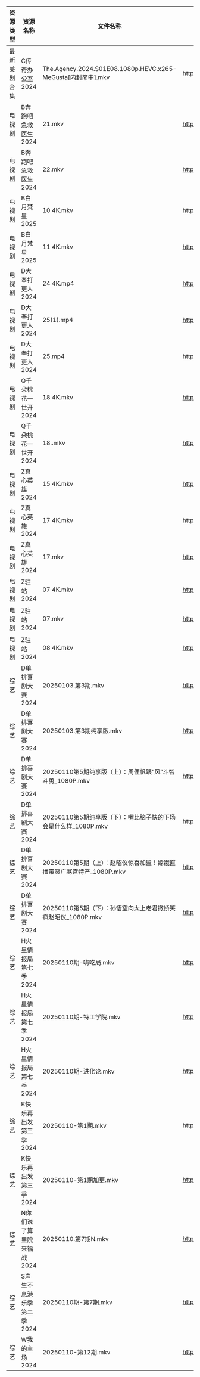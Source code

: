 | 资源类型   | 资源名称            | 文件名称                                                     | 分享链接                                 | 更新时间                |
| ------ | --------------- | -------------------------------------------------------- | ------------------------------------ | ------------------- |
| 最新美剧合集 | C传奇办公室2024      | The.Agency.2024.S01E08.1080p.HEVC.x265-MeGusta[内封简中].mkv | https://www.alipan.com/s/2ZNUwdMtSf2 | 2025-01-10 18:05:13 |
| 电视剧    | B奔跑吧急救医生2024    | 21.mkv                                                   | https://www.alipan.com/s/5riH15W4qmn | 2025-01-10 00:05:04 |
| 电视剧    | B奔跑吧急救医生2024    | 22.mkv                                                   | https://www.alipan.com/s/5riH15W4qmn | 2025-01-10 00:05:04 |
| 电视剧    | B白月梵星2025       | 10 4K.mkv                                                | https://www.alipan.com/s/U9ttZCtMcMf | 2025-01-10 20:05:11 |
| 电视剧    | B白月梵星2025       | 11 4K.mkv                                                | https://www.alipan.com/s/U9ttZCtMcMf | 2025-01-10 20:05:10 |
| 电视剧    | D大奉打更人2024      | 24 4K.mp4                                                | https://www.alipan.com/s/oudkyW82B2C | 2025-01-10 18:05:15 |
| 电视剧    | D大奉打更人2024      | 25(1).mp4                                                | https://www.alipan.com/s/oudkyW82B2C | 2025-01-10 20:05:16 |
| 电视剧    | D大奉打更人2024      | 25.mp4                                                   | https://www.alipan.com/s/oudkyW82B2C | 2025-01-10 20:05:16 |
| 电视剧    | Q千朵桃花一世开2024    | 18 4K.mkv                                                | https://www.alipan.com/s/SUpxmigBTJm | 2025-01-10 20:06:05 |
| 电视剧    | Q千朵桃花一世开2024    | 18..mkv                                                  | https://www.alipan.com/s/SUpxmigBTJm | 2025-01-10 18:06:05 |
| 电视剧    | Z真心英雄2024       | 15 4K.mkv                                                | https://www.alipan.com/s/61tm3QoSWKK | 2025-01-10 00:06:31 |
| 电视剧    | Z真心英雄2024       | 17 4K.mkv                                                | https://www.alipan.com/s/61tm3QoSWKK | 2025-01-10 21:06:38 |
| 电视剧    | Z真心英雄2024       | 17.mkv                                                   | https://www.alipan.com/s/61tm3QoSWKK | 2025-01-10 21:06:37 |
| 电视剧    | Z驻站2024         | 07 4K.mkv                                                | https://www.alipan.com/s/CDEGGWXTVZe | 2025-01-10 08:06:33 |
| 电视剧    | Z驻站2024         | 07.mkv                                                   | https://www.alipan.com/s/CDEGGWXTVZe | 2025-01-10 00:06:33 |
| 电视剧    | Z驻站2024         | 08 4K.mkv                                                | https://www.alipan.com/s/CDEGGWXTVZe | 2025-01-10 00:06:33 |
| 综艺     | D单排喜剧大赛2024     | 20250103.第3期.mkv                                         | https://www.alipan.com/s/boHq4T3sfyV | 2025-01-10 18:06:47 |
| 综艺     | D单排喜剧大赛2024     | 20250103.第3期纯享版.mkv                                      | https://www.alipan.com/s/boHq4T3sfyV | 2025-01-10 18:06:47 |
| 综艺     | D单排喜剧大赛2024     | 20250110第5期纯享版（上）：周俚帆跟“风”斗智斗勇_1080P.mkv                  | https://www.alipan.com/s/boHq4T3sfyV | 2025-01-10 18:06:46 |
| 综艺     | D单排喜剧大赛2024     | 20250110第5期纯享版（下）：嘴比脑子快的下场会是什么样_1080P.mkv                | https://www.alipan.com/s/boHq4T3sfyV | 2025-01-10 18:06:46 |
| 综艺     | D单排喜剧大赛2024     | 20250110第5期（上）：赵昭仪惊喜加盟！嫦娥直播带货广寒宫特产_1080P.mkv             | https://www.alipan.com/s/boHq4T3sfyV | 2025-01-10 18:06:46 |
| 综艺     | D单排喜剧大赛2024     | 20250110第5期（下）：孙悟空向太上老君撒娇笑疯赵昭仪_1080P.mkv                 | https://www.alipan.com/s/boHq4T3sfyV | 2025-01-10 18:06:46 |
| 综艺     | H火星情报局第七季2024   | 20250110期-嗨吃局.mkv                                        | https://www.alipan.com/s/Jz34w9QBhnQ | 2025-01-10 18:07:00 |
| 综艺     | H火星情报局第七季2024   | 20250110期-特工学院.mkv                                       | https://www.alipan.com/s/Jz34w9QBhnQ | 2025-01-10 18:07:00 |
| 综艺     | H火星情报局第七季2024   | 20250110期-进化论.mkv                                        | https://www.alipan.com/s/Jz34w9QBhnQ | 2025-01-10 18:07:00 |
| 综艺     | K快乐再出发第三季2024   | 20250110-第1期.mkv                                         | https://www.alipan.com/s/YW8bohEggWd | 2025-01-10 18:07:06 |
| 综艺     | K快乐再出发第三季2024   | 20250110-第1期加更.mkv                                       | https://www.alipan.com/s/YW8bohEggWd | 2025-01-10 18:07:05 |
| 综艺     | N你们说了算里院来福战2024 | 20250110.第7期N.mkv                                        | https://www.alipan.com/s/HEA41h6YDzF | 2025-01-10 18:07:24 |
| 综艺     | S声生不息港乐季第二季2024 | 20250110期-第7期.mkv                                        | https://www.alipan.com/s/UNcuH6NR3w3 | 2025-01-10 18:07:45 |
| 综艺     | W我的主场2024       | 20250110-第12期.mkv                                        | https://www.alipan.com/s/KLxaNppeykr | 2025-01-10 18:08:11 |

